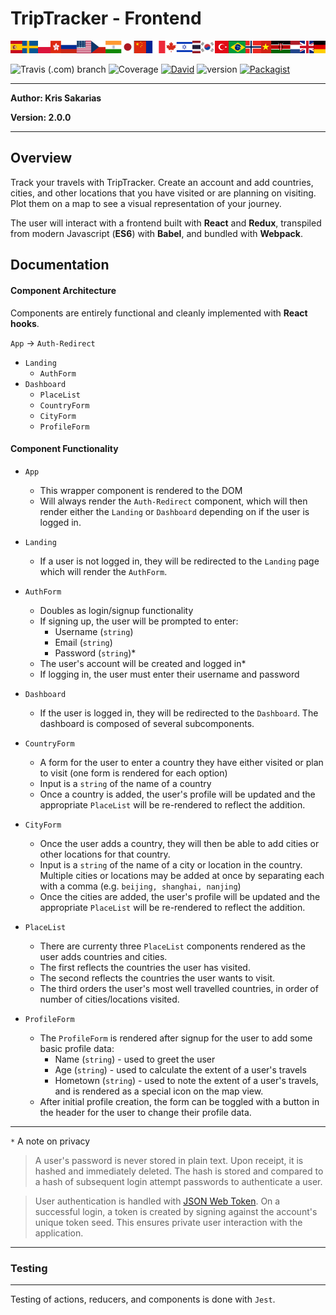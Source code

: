 # TripTracker - Frontend

<img src="src/assets/flag-banner.png">


![Travis (.com) branch](https://img.shields.io/travis/com/kris71990/travelapp/master.svg?style=popout)
![Coverage](https://img.shields.io/badge/coverage-96%25-bright%20green.svg)
[![David](https://img.shields.io/david/expressjs/express.svg)]( https://github.com/kris71990/travelapp)
![version](https://img.shields.io/badge/version-2.0.0-blue.svg)
[![Packagist](https://img.shields.io/packagist/l/doctrine/orm.svg)](https://github.com/kris71990/travelapp)

---

**Author: Kris Sakarias**

**Version: 2.0.0**

---
## Overview

Track your travels with TripTracker. Create an account and add countries, cities, and other locations that you have visited or are planning on visiting. Plot them on a map to see a visual representation of your journey.

The user will interact with a frontend built with **React** and **Redux**, transpiled from modern Javascript (**ES6**) with **Babel**, and bundled with **Webpack**.

## Documentation

#### Component Architecture 

Components are entirely functional and cleanly implemented with **React hooks**.


`App` -> `Auth-Redirect`

* `Landing`
  * `AuthForm`
* `Dashboard`
  * `PlaceList`
  * `CountryForm`
  * `CityForm`
  * `ProfileForm`


#### Component Functionality

+ `App`
  - This wrapper component is rendered to the DOM
  - Will always render the `Auth-Redirect` component, which will then render either the `Landing` or `Dashboard` depending on if the user is logged in.

+ `Landing`
  - If a user is not logged in, they will be redirected to the `Landing` page which will render the `AuthForm`.

+ `AuthForm`
  - Doubles as login/signup functionality
  - If signing up, the user will be prompted to enter:
    - Username (`string`)
    - Email (`string`)
    - Password (`string`)*
  - The user's account will be created and logged in*
  - If logging in, the user must enter their username and password

+ `Dashboard`
  - If the user is logged in, they will be redirected to the `Dashboard`. The dashboard is composed of several subcomponents.

+ `CountryForm`
  - A form for the user to enter a country they have either visited or plan to visit (one form is rendered for each option)
  - Input is a `string` of the name of a country
  - Once a country is added, the user's profile will be updated and the appropriate `PlaceList` will be re-rendered to reflect the addition.

+ `CityForm`
  - Once the user adds a country, they will then be able to add cities or other locations for that country. 
  - Input is a `string` of the name of a city or location in the country. Multiple cities or locations may be added at once by separating each with a comma (e.g. `beijing, shanghai, nanjing`) 
  - Once the cities are added, the user's profile will be updated and the appropriate `PlaceList` will be re-rendered to reflect the addition.

+ `PlaceList`
  - There are currenty three `PlaceList` components rendered as the user adds countries and cities.
  - The first reflects the countries the user has visited.
  - The second reflects the countries the user wants to visit.
  - The third orders the user's most well travelled countries, in order of number of cities/locations visited.

+ `ProfileForm`
  - The `ProfileForm` is rendered after signup for the user to add some basic profile data:
    - Name (`string`) - used to greet the user
    - Age (`string`) - used to calculate the extent of a user's travels
    - Hometown (`string`) - used to note the extent of a user's travels, and is rendered as a special icon on the map view.
  - After initial profile creation, the form can be toggled with a button in the header for the user to change their profile data.

---
`*` A note on privacy

> A user's password is never stored in plain text. Upon receipt, it is hashed and immediately deleted. The hash is stored and compared to a hash of subsequent login attempt passwords to authenticate a user.

> User authentication is handled with [JSON Web Token](https://jwt.io). On a successful login, a token is created by signing against the account's unique token seed. This ensures private user interaction with the application. 

---
### Testing
---

Testing of actions, reducers, and components is done with `Jest`.
